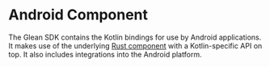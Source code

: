 # Android Component

The Glean SDK contains the Kotlin bindings for use by Android applications.
It makes use of the underlying [Rust component](../core/index.md) with a Kotlin-specific API on top.
It also includes integrations into the Android platform.
